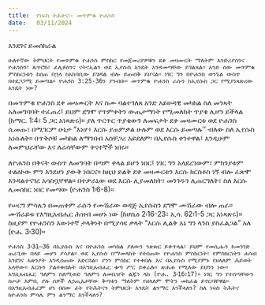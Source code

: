 ```yaml
---
title:  የነፍስ ትሕትና፡- መጥምቁ ዮሐንስ
date:   03/11/2024
---
```


እንደገና ይመሰክራል

`ሁለተኛው ትምህርት የመጥምቁ ዮሐንስ ምስክር የመጀመሪያዎቹን ደቀ መዛሙርት ማለትም እንድሪያስንና ዮሐንስን፣ ጴጥሮስ፣ ፊሊጶስንና ናትናኤልን ወደ ኢየሱስ እንዴት እንዳመጣቸው ይገልጻል። አንድ ሰው መጥምቁ ምስክርነቱን ከሰጠ በኋላ ከአከባቢው ይሄዳል ብሎ ይጠብቅ ይሆናል። ነገር ግን በዮሐንስ ወንጌል ውስጥ በተደጋጋሚ ይመጣል። ዮሐንስ 3:25-36ን ያንብቡ። መጥምቁ ዮሐንስ ራሱን ከኢየሱስ ጋር የሚያነጻጽረው እንዴት ነው?`

በመጥምቁ ዮሐንስ ደቀ መዛሙርት እና ስሙ ባልተገለጸ አንድ አይሁዳዊ መካከል ስለ መንጻት አለመግባባት ተፈጠረ፤ ይህም ደግሞ የጥምቀትን ውጤታማነት የሚመለከት ጥያቄ ሊሆን ይችላል (ከማር. 1:4፣ 5 ጋር አነጻጽሩ)። ያለ ጥርጥር ጥያቄውን ለመፍታት ደቀ መዛሙርቱ ወደ ዮሐንስ ሲመጡ፣ በሚገርም ሁኔታ “እነሆ፥ እርሱ ያጠምቃል ሁሉም ወደ እርሱ ይመጣሉ’’ ብለው ስለ ኢየሱስ አነሱለት። በጥቅሶቹ መካከል ለማንበብ አስቸጋሪ አይደለም፡ በኢየሱስ ቀንተዋል፤ እንዲሁም ለመምህራቸው እና ለራሳቸውም ቀናተኞች ነበሩ።

ለዮሐንስ በቅናት ውስጥ ለመግባት በጣም ቀላል ይሆን ነበር፤ ነገር ግን አላደረገውም፣ ምክንያቱም ተልዕኮው ምን እንደሆነ ያውቅ ነበርና። ከዚህ ይልቅ ደቀ መዛሙርቱን እርሱ ክርስቶስ ነኝ ብሎ ፈጽሞ እንዳልተናገረ አሳስቧቸዋል። በተቃራኒው ወደ እርሱ ሊያመለክት፣ መንገዱን ሊጠርግለት፣ ስለ እርሱ ሊመሰክር ነበር የመጣው (ዮሐንስ 1፡6-8)።

የሠርግ ምሳሌን በመጠቀም ራሱን የሙሽራው ወዳጅ ኢየሱስን ደግሞ ሙሽራው ብሎ ጠራ። ሙሽራይቱ የእግዚአብሔር ሕዝብ መሆኑ ነው (ከሆሴዕ 2፡16-23፣ ኢሳ. 62፡1-5 ጋር አነጻጽሩ)። ከዚያም የዮሐንስን እውነተኛ ታላቅነት በሚያሳዩ ቃላት “እርሱ ሊልቅ እኔ ግን ላንስ ያስፈልጋል” አለ (ዮሐ. 3፡30)።

`ዮሐንስ 3፡31–36 በኢየሱስ እና በዮሐንስ መካከል ያለውን ንጽጽር ይቀጥላል፣ ይህም የመሲሑን ከመንገድ ጠራጊው በላይ መሆን ያሳያል። ወደ ኢየሱስ በማመላከት የተሰጠው የዮሐንስ ምስክርነት፣ የምስክርነትን ሐሳብ እንደገና አጽንዖት እንዲሰጠው አድርጓል። ያንን ምስክር የተቀበሉ እና በኢየሱስ የሚያምኑ የዘላለም ሕይወት አላቸው። እርሱን ያልተቀበሉት በእግዚአብሔር ቁጣ ሥር ይቀራሉ። ጽሑፉ የሚለው ይህንን ነው። እግዚአብሔር ዓለምን ስለሚወድ ዓለምን ለመቤዠት ልጁን ላከ (ዮሐ. 3፡16፣17)። ነገር ግን የተሰጣቸውን ስጦታ እምቢ ያሉ ሰዎች ለኃጢአታቸው ቅጣቱን ማለትም የዘላለም ሞትን መክፈል ይኖርባቸዋል። በእግዚአብሔርም ሆነ በሰው ፊት የትሕትናን ትምህርት እንዴት ልንማር እንችላለን? ስለ ነፍስ ትሕትና ከዮሐንስ ምሳሌ ምን ልንማር እንችላለን?`